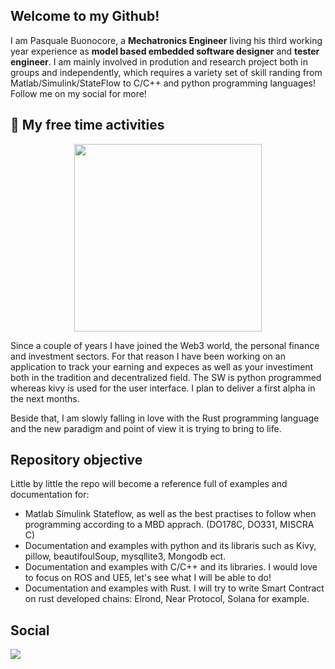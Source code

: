 ## Welcome to my Github!

I am Pasquale Buonocore, a **Mechatronics Engineer** living his third working year experience as **model based embedded software designer** and **tester engineer**.
I am mainly involved in prodution and research project both in groups and independently, which requires a variety set of skill randing from Matlab/Simulink/StateFlow to C/C++ and python programming languages! Follow me on my social for more!

## 🚀 My free time activities

<div id="header" align="center">
  <img src="https://media.giphy.com/media/qgQUggAC3Pfv687qPC/giphy.gif" width="300"/>
</div>

Since a couple of years I have joined the Web3 world, the personal finance and investment sectors. For that reason I have been working on an application to track your earning and expeces as well as your investiment both in the tradition and decentralized field. 
The SW is python programmed whereas kivy is used for the user interface. I plan to deliver a first alpha in the next months.

Beside that, I am slowly falling in love with the Rust programming language and the new paradigm and point of view it is trying to bring to life.

## Repository objective

Little by little the repo will become a reference full of examples and documentation for:
- Matlab Simulink Stateflow, as well as the best practises to follow when programming according to a MBD apprach. (DO178C, DO331, MISCRA C)
- Documentation and examples with python and its libraris such as Kivy, pillow, beautifoulSoup, mysqllite3, Mongodb ect.
- Documentation and examples with C/C++ and its libraries. I would love to focus on ROS and UE5, let's see what I will be able to do!
- Documentation and examples with Rust. I will try to write Smart Contract on rust developed chains: Elrond, Near Protocol, Solana for example.

## Social
<div id="badges">
  <a href="https://www.linkedin.com/in/pasquale-buonocore-0a152515b/">
    <img src=" https://img.shields.io/badge/LinkedIn-blue?style=for-the-badge"/>
  </a>
</div>

<img src="https://komarev.com/ghpvc/?username=Pasquale-Buonocore&style=flat-square&color=blue" alt=""/>
